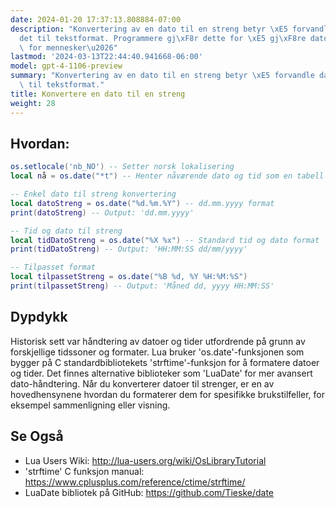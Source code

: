 ```yaml
---
date: 2024-01-20 17:37:13.808884-07:00
description: "Konvertering av en dato til en streng betyr \xE5 forvandle datoomr\xE5\
  det til tekstformat. Programmere gj\xF8r dette for \xE5 gj\xF8re datoene lesbare\
  \ for mennesker\u2026"
lastmod: '2024-03-13T22:44:40.941668-06:00'
model: gpt-4-1106-preview
summary: "Konvertering av en dato til en streng betyr \xE5 forvandle datoomr\xE5det\
  \ til tekstformat."
title: Konvertere en dato til en streng
weight: 28
---
```


## Hvordan:
```Lua
os.setlocale('nb_NO') -- Setter norsk lokalisering
local nå = os.date("*t") -- Henter nåværende dato og tid som en tabell

-- Enkel dato til streng konvertering
local datoStreng = os.date("%d.%m.%Y") -- dd.mm.yyyy format
print(datoStreng) -- Output: 'dd.mm.yyyy'

-- Tid og dato til streng
local tidDatoStreng = os.date("%X %x") -- Standard tid og dato format
print(tidDatoStreng) -- Output: 'HH:MM:SS dd/mm/yyyy'

-- Tilpasset format
local tilpassetStreng = os.date("%B %d, %Y %H:%M:%S")
print(tilpassetStreng) -- Output: 'Måned dd, yyyy HH:MM:SS'
```

## Dypdykk
Historisk sett var håndtering av datoer og tider utfordrende på grunn av forskjellige tidssoner og formater. Lua bruker 'os.date'-funksjonen som bygger på C standardbibliotekets 'strftime'-funksjon for å formatere datoer og tider. Det finnes alternative biblioteker som 'LuaDate' for mer avansert dato-håndtering. Når du konverterer datoer til strenger, er en av hovedhensynene hvordan du formaterer dem for spesifikke brukstilfeller, for eksempel sammenligning eller visning.

## Se Også
- Lua Users Wiki: http://lua-users.org/wiki/OsLibraryTutorial
- 'strftime' C funksjon manual: https://www.cplusplus.com/reference/ctime/strftime/
- LuaDate bibliotek på GitHub: https://github.com/Tieske/date
